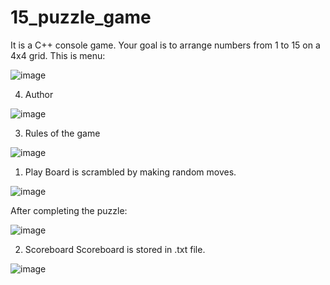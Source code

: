 # 15_puzzle_game
It is a C++ console game. Your goal is to arrange numbers from 1 to 15 on a 4x4 grid.
This is menu:

![image](https://github.com/MateuszOlszanecki/15_puzzle_game/assets/72543874/379ffef4-1d42-4f63-8b19-c7c0692b25eb)

4. Author

![image](https://github.com/MateuszOlszanecki/15_puzzle_game/assets/72543874/7064254c-a315-4c60-8ff4-e29ae505a544)

3. Rules of the game

![image](https://github.com/MateuszOlszanecki/15_puzzle_game/assets/72543874/3ed094c2-a122-42de-90ff-d563bfd5b47f)

1. Play
Board is scrambled by making random moves.

![image](https://github.com/MateuszOlszanecki/15_puzzle_game/assets/72543874/391d31a5-59a2-49ae-9208-31cf5ca9810e)

After completing the puzzle:

![image](https://github.com/MateuszOlszanecki/15_puzzle_game/assets/72543874/0b3552dc-a782-405e-b314-9cea5fa12642)

2. Scoreboard
Scoreboard is stored in .txt file.

![image](https://github.com/MateuszOlszanecki/15_puzzle_game/assets/72543874/7b1c0be1-9c10-4596-98a4-32fd6b25cd8f)
